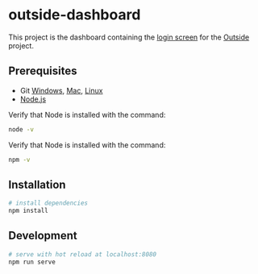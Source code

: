 # outside-dashboard

This project is the dashboard containing the [login screen](https://github.com/Tsaef/dashboard-login) for the [Outside](https://github.com/OutsideEIP) project.

## Prerequisites
- Git [Windows](http://www.git-scm.com/book/en/Getting-Started-Installing-Git#Installing-on-Windows), [Mac](http://www.git-scm.com/book/en/Getting-Started-Installing-Git#Installing-on-Mac), [Linux](http://www.git-scm.com/book/en/Getting-Started-Installing-Git#Installing-on-Linux)
- [Node.js](https://nodejs.org/en/)

Verify that Node is installed with the command:
```bash
node -v
```
Verify that Node is installed with the command:
```bash
npm -v
```

## Installation

```bash
# install dependencies
npm install
```

## Development
```bash
# serve with hot reload at localhost:8080
npm run serve
```
